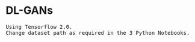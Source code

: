 # DL-GANs
<pre>
Using Tensorflow 2.0.
Change dataset path as required in the 3 Python Notebooks.
</pre>
